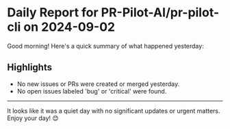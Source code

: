 # Daily Report for PR-Pilot-AI/pr-pilot-cli on 2024-09-02

Good morning! Here's a quick summary of what happened yesterday:

## Highlights
- No new issues or PRs were created or merged yesterday.
- No open issues labeled 'bug' or 'critical' were found.

---

It looks like it was a quiet day with no significant updates or urgent matters. Enjoy your day! 😊